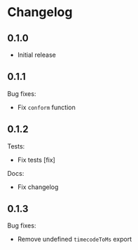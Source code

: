 # Changelog

## 0.1.0

* Initial release

## 0.1.1

Bug fixes:

* Fix `conform` function

## 0.1.2

Tests:

* Fix tests [fix]

Docs:

* Fix changelog

## 0.1.3

Bug fixes:

* Remove undefined `timecodeToMs` export
